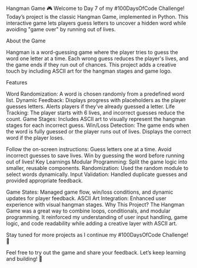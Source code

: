 Hangman Game 🎮
Welcome to Day 7 of my #100DaysOfCode Challenge! Today’s project is the classic Hangman Game, implemented in Python. This interactive game lets players guess letters to uncover a hidden word while avoiding "game over" by running out of lives.

About the Game

Hangman is a word-guessing game where the player tries to guess the word one letter at a time. Each wrong guess reduces the player's lives, and the game ends if they run out of chances. This project adds a creative touch by including ASCII art for the hangman stages and game logo.

Features

Word Randomization: A word is chosen randomly from a predefined word list.
Dynamic Feedback:
Displays progress with placeholders as the player guesses letters.
Alerts players if they’ve already guessed a letter.
Life Tracking: The player starts with 6 lives, and incorrect guesses reduce the count.
Game Stages: Includes ASCII art to visually represent the hangman stages for each incorrect guess.
Win/Loss Detection:
The game ends when the word is fully guessed or the player runs out of lives.
Displays the correct word if the player loses.

Follow the on-screen instructions:
Guess letters one at a time.
Avoid incorrect guesses to save lives.
Win by guessing the word before running out of lives!
Key Learnings
Modular Programming: Split the game logic into smaller, reusable components.
Randomization: Used the random module to select words dynamically.
Input Validation: Handled duplicate guesses and provided appropriate feedback.

Game States: Managed game flow, win/loss conditions, and dynamic updates for player feedback.
ASCII Art Integration: Enhanced user experience with visual hangman stages.
Why This Project?
The Hangman Game was a great way to combine loops, conditionals, and modular programming. It reinforced my understanding of user input handling, game logic, and code readability while adding a creative layer with ASCII art.

Stay tuned for more projects as I continue my #100DaysOfCode Challenge! 🚀

Feel free to try out the game and share your feedback. Let’s keep learning and building! 🎯
